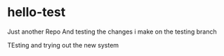 # hello-test
Just another Repo
And testing the changes i make on the testing branch













TEsting and trying out the new system
